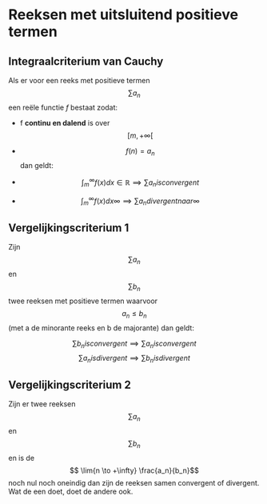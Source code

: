 # Reeksen met uitsluitend positieve termen

## Integraalcriterium van Cauchy

Als er voor een reeks met positieve termen $$ \sum a_n $$ een reële functie _f_ bestaat zodat:
- f **continu en dalend** is over $$ [m, +\infty[ $$ 
- $$ f(n) = a_n $$
dan geldt:

- $$ \int_m^\infty f(x)dx \in \mathbb{R} \implies \sum a_n is convergent $$ 
- $$ \int_m^\infty f(x)dx \infty \implies \sum a_n divergent naar \infty $$ 


## Vergelijkingscriterium 1

Zijn $$ \sum a_n $$ en $$ \sum b_n $$ twee reeksen met positieve termen waarvoor $$ a_n \leq b_n $$ (met a de minorante reeks en b de majorante) dan geldt:

$$ \sum b_n is convergent \implies \sum a_n is convergent $$
$$ \sum a_n is divergent \implies \sum b_n is divergent $$

## Vergelijkingscriterium 2

Zijn er twee reeksen $$ \sum a_n $$ en $$ \sum b_n $$ en is de $$ \lim{n \to +\infty} \frac{a_n}{b_n}$$ noch nul noch oneindig dan zijn de reeksen samen convergent of divergent. Wat de een doet, doet de andere ook.

